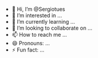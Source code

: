 - 👋 Hi, I’m @Sergiotues
- 👀 I’m interested in ...
- 🌱 I’m currently learning ...
- 💞️ I’m looking to collaborate on ...
- 📫 How to reach me ...
- 😄 Pronouns: ...
- ⚡ Fun fact: ...

<!---
Sergiotues/Sergiotues is a ✨ special ✨ repository because its `README.md` (this file) appears on your GitHub profile.
You can click the Preview link to take a look at your changes.
--->
